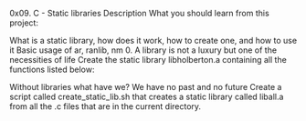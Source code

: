 0x09. C - Static libraries Description What you should learn from this project:

What is a static library, how does it work, how to create one, and how to use it Basic usage of ar, ranlib, nm 0. A library is not a luxury but one of the necessities of life Create the static library libholberton.a containing all the functions listed below:

Without libraries what have we? We have no past and no future Create a script called create_static_lib.sh that creates a static library called liball.a from all the .c files that are in the current directory.
